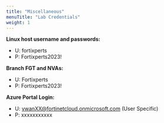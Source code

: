 ```yaml
---
title: "Miscellaneous"
menuTitle: "Lab Credentials"
weight: 1
---
```



**Linux host username and passwords:**

- U:  fortixperts
- P:  Fortixperts2023!
 
**Branch FGT and NVAs:**

- U:  Fortixperts
- P:  Fortixperts2023!
 
**Azure Portal Login:**

- U:  vwanXX@fortinetcloud.onmicrosoft.com  (User Specific) 
- P:  xxxxxxxxxxx